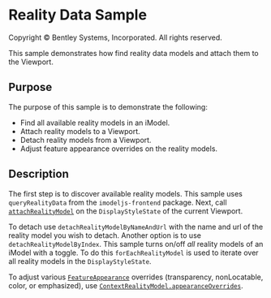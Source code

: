 # Reality Data Sample

Copyright © Bentley Systems, Incorporated. All rights reserved.

This sample demonstrates how find reality data models and attach them to the Viewport.

## Purpose

The purpose of this sample is to demonstrate the following:

* Find all available reality models in an iModel.
* Attach reality models to a Viewport.
* Detach reality models from a Viewport.
* Adjust feature appearance overrides on the reality models.

## Description

The first step is to discover available reality models. This sample uses `queryRealityData` from the `imodeljs-frontend` package. Next, call [`attachRealityModel`](https://www.itwinjs.org/v2/reference/imodeljs-frontend/views/displaystylestate/attachrealitymodel/) on the `DisplayStyleState` of the current Viewport.

To detach use `detachRealityModelByNameAndUrl` with the name and url of the reality model you wish to detach. Another option is to use `detachRealityModelByIndex`. This sample turns on/off *all* reality models of an iModel with a toggle. To do this `forEachRealityModel` is used to iterate over all reality models in the `DisplayStyleState`.

To adjust various [`FeatureAppearance`](https://www.itwinjs.org/v2/reference/imodeljs-common/rendering/featureappearance/) overrides (transparency, nonLocatable, color, or emphasized), use [`ContextRealityModel.appearanceOverrides`](https://www.itwinjs.org/v2/reference/imodeljs-common/displaystyles/contextrealitymodel/appearanceoverrides/).
